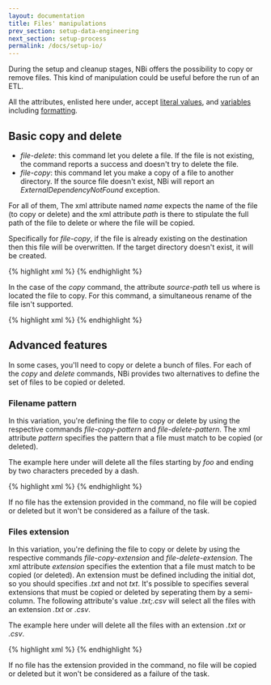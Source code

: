 ```yaml
---
layout: documentation
title: Files' manipulations
prev_section: setup-data-engineering
next_section: setup-process
permalink: /docs/setup-io/
---
```

During the setup and cleanup stages, NBi offers the possibility to copy or remove files. This kind of manipulation could be useful before the run of an ETL.

All the attributes, enlisted here under, accept [literal values](../primitive-scalar/#literal), and [variables](../primitive-scalar/#reference-to-a-variable) including [formatting](../primitive-scalar/#formatting).

## Basic copy and delete

* *file-delete*: this command let you delete a file. If the file is not existing, the command reports a success and doesn't try to delete the file.
* *file-copy*: this command let you make a copy of a file to another directory. If the source file doesn't exist, NBi will report an *ExternalDependencyNotFound* exception.

For all of them, The xml attribute named *name* expects the name of the file (to copy or delete) and the xml attribute *path* is there to stipulate the full path of the file to delete or where the file will be copied.

Specifically for *file-copy*, if the file is already existing on the destination then this file will be overwritten. If the target directory doesn't exist, it will be created.

{% highlight xml %}
<setup>
  <file-delete path="Temp\" name="foo.xls"/>
</setup>
{% endhighlight %}

In the case of the *copy* command, the attribute *source-path* tell us where is located the file to copy. For this command, a simultaneous rename of the file isn't supported.  

{% highlight xml %}
<setup>
  <file-copy source-path="Backup\" path="Temp\" name="bar.xls"/>
</setup>
{% endhighlight %}

## Advanced features

In some cases, you'll need to copy or delete a bunch of files. For each of the *copy* and *delete* commands, NBi provides two alternatives to define the set of files to be copied or deleted.

### Filename pattern

In this variation, you're defining the file to copy or delete by using the respective commands *file-copy-pattern* and *file-delete-pattern*. The xml attribute *pattern* specifies the pattern that a file must match to be copied (or deleted).

The example here under will delete all the files starting by *foo* and ending by two characters preceded by a dash.

{% highlight xml %}
<setup>
  <file-delete-pattern path="Backup\" pattern="foo*-??.xls"/>
</setup>
{% endhighlight %}

If no file has the extension provided in the command, no file will be copied or deleted but it won't be considered as a failure of the task.

### Files extension

In this variation, you're defining the file to copy or delete by using the respective commands *file-copy-extension* and *file-delete-extension*. The xml attribute *extension* specifies the extention that a file must match to be copied (or deleted). An extension must be defined including the initial dot, so you should specifies *.txt* and not *txt*. It's possible to specifies several extensions that must be copied or deleted by seperating them by a semi-column. The following attribute's value *.txt;.csv* will select all the files with an extension *.txt* or *.csv*.

The example here under will delete all the files with an extension *.txt* or *.csv*.

{% highlight xml %}
<setup>
  <file-delete-extension path="Backup\" extension=".txt;.csv"/>
</setup>
{% endhighlight %}

If no file has the extension provided in the command, no file will be copied or deleted but it won't be considered as a failure of the task.